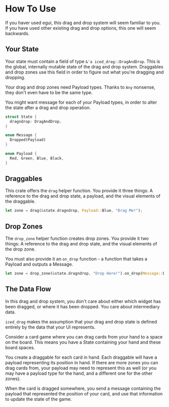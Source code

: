 # How To Use
If you haver used egui, this drag and drop system will seem familiar to you. If you have used other existing drag and drop options, this one will seem backwards.

## Your State
Your state must contain a field of type `&'a iced_drag::DragAndDrop`. This is the global, internally mutable state of the drag and drop system. Draggables and drop zones use this field in order to figure out what you're dragging and dropping.

Your drag and drop zones need Payload types. Thanks to `Any` nonsense, they don't even have to be the same type.

You might want message for each of your Payload types, in order to alter the state after a drag and drop operation.

```rust
struct State {
  dragndrop: DragAndDrop,
}

enum Message {
  Dropped(Payload)
}

enum Payload {
  Red, Green, Blue, Black,
}
```

## Draggables
This crate offers the `drag` helper function. You provide it three things: A reference to the drag and drop state, a payload, and the visual elements of the draggable.

```rust
let zone = drag(&state.dragndrop, Payload::Blue, "Drag Me!");
```

## Drop Zones
The `drop_zone` helper function creates drop zones. You provide it two things: A reference to the drag and drop state, and the visual elements of the drop zone.

You must also provide it an `on_drop` function - a function that takes a Payload and outputs a Message.

```rust
let zone = drop_zone(&state.dragndrop, "Drop Here!").on_drop(Message::DropFinished);
```

## The Data Flow
In this drag and drop system, you don't care about either which widget has been dragged, or where it has been dropped. You care about intermediary data.

`iced_drag` makes the assumption that your drag and drop state is defined entirely by the data that your UI represents.

Consider a card game where you can drag cards from your hand to a space on the board. This means you have a State containing your hand and these board spaces.

You create a draggable for each card in hand. Each draggable will have a payload representing its position in hand. If there are more zones you can drag cards from, your payload may need to represent this as well (or you may have a payload type for the hand, and a different one for the other zones).

When the card is dragged somewhere, you send a message containing the payload that represented the position of your card, and use that information to update the state of the game.
